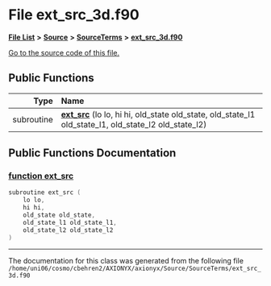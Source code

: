 
# File ext\_src\_3d.f90


[**File List**](files.md) **>** [**Source**](dir_74389ed8173ad57b461b9d623a1f3867.md) **>** [**SourceTerms**](dir_7c1c0d2e2a0285e12a54f57a60f809aa.md) **>** [**ext\_src\_3d.f90**](ext__src__3d_8f90.md)

[Go to the source code of this file.](ext__src__3d_8f90_source.md)


















## Public Functions

| Type | Name |
| ---: | :--- |
|  subroutine | [**ext\_src**](ext__src__3d_8f90.md#function-ext-src) (lo lo, hi hi, old\_state old\_state, old\_state\_l1 old\_state\_l1, old\_state\_l2 old\_state\_l2) <br> |








## Public Functions Documentation


### <a href="#function-ext-src" id="function-ext-src">function ext\_src </a>


```cpp
subroutine ext_src (
    lo lo,
    hi hi,
    old_state old_state,
    old_state_l1 old_state_l1,
    old_state_l2 old_state_l2
) 
```



------------------------------
The documentation for this class was generated from the following file `/home/uni06/cosmo/cbehren2/AXIONYX/axionyx/Source/SourceTerms/ext_src_3d.f90`